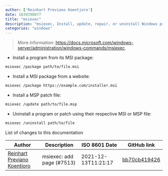```yaml
---
author: ['Reinhart Previano Koentjoro']
date: 1639390877
title: "msiexec"
description: "msiexec, Install, update, repair, or uninstall Windows programs using MSI and MSP package files."
categories: "windows"
---
```

> More information: <https://docs.microsoft.com/windows-server/administration/windows-commands/msiexec>.

- Install a program from its MSI package:

```bash
msiexec /package path/to/file.msi
```

- Install a MSI package from a website:

```bash
msiexec /package https://example.com/installer.msi
```

- Install a MSP patch file:

```bash
msiexec /update path/to/file.msp
```

- Uninstall a program or patch using their respective MSI or MSP file:

```bash
msiexec /uninstall path/to/file
```
List of changes to this documentation


Author | Description | ISO 8601 Date | GitHub link
------|-----|-----|-----
[Reinhart Previano Koentjoro](mailto:reinhart_previano@yahoo.com) | msiexec: add page (#7513) | 2021-12-13T11:21:17 | [bb70cb419426](https://github.com/tldr-pages/tldr/commit/bb70cb4194261774be0cc4a3fbe117a46faf4c25)

